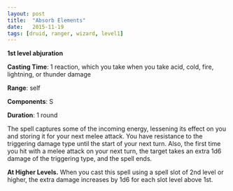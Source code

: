 ```yaml
---
layout: post
title:  "Absorb Elements"
date:   2015-11-19
tags: [druid, ranger, wizard, level1]
---
```


**1st level abjuration**

**Casting Time**: 1 reaction, which you take when you take acid, cold, fire, lightning, or thunder damage

**Range**: self

**Components**: S

**Duration**: 1 round

The spell captures some of the incoming energy, lessening its effect on you and storing it for your next melee attack. You have resistance to the triggering damage type until the start of your next turn. Also, the first time you hit with a melee attack on your next turn, the target takes an extra 1d6 damage of the triggering type, and the spell ends.

**At Higher Levels.** When you cast this spell using a spell slot of 2nd level or higher, the extra damage increases by 1d6 for each slot level above 1st.

